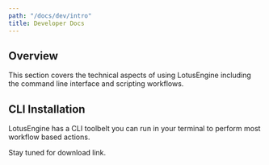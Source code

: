 ```yaml
---
path: "/docs/dev/intro"
title: Developer Docs
---
```

 
## Overview

This section covers the technical aspects of using LotusEngine including the command line interface and scripting workflows.

## CLI Installation

LotusEngine has a CLI toolbelt you can run in your terminal to perform most workflow based actions.

Stay tuned for download link.

